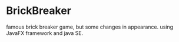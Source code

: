 # BrickBreaker
famous brick breaker game, but some changes in appearance. using JavaFX framework and java SE.
